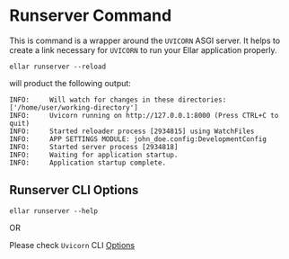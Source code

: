 # **Runserver Command**
This is command is a wrapper around the `UVICORN` ASGI server. It helps to create a link necessary for `UVICORN` to run your Ellar application properly.

```shell
ellar runserver --reload
```
will product the following output:
```shell
INFO:     Will watch for changes in these directories: ['/home/user/working-directory']
INFO:     Uvicorn running on http://127.0.0.1:8000 (Press CTRL+C to quit)
INFO:     Started reloader process [2934815] using WatchFiles
INFO:     APP SETTINGS MODULE: john_doe.config:DevelopmentConfig
INFO:     Started server process [2934818]
INFO:     Waiting for application startup.
INFO:     Application startup complete.
```

## **Runserver CLI Options**
```shell
ellar runserver --help
```
OR

Please check `Uvicorn` CLI [Options](https://uvicorn.org/#command-line-options)

